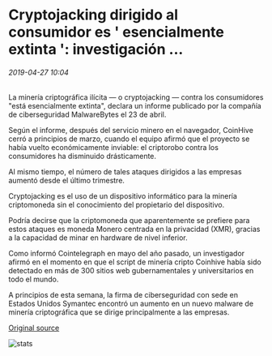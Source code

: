 # Cryptojacking dirigido al consumidor es ' esencialmente extinta ': investigación ...

###### 2019-04-27 10:04

La minería criptográfica ilícita — o cryptojacking — contra los consumidores "está esencialmente extinta", declara un informe publicado por la compañía de ciberseguridad MalwareBytes el 23 de abril.

Según el informe, después del servicio minero en el navegador, CoinHive cerró a principios de marzo, cuando el equipo afirmó que el proyecto se había vuelto económicamente inviable: el criptorobo contra los consumidores ha disminuido drásticamente.

Al mismo tiempo, el número de tales ataques dirigidos a las empresas aumentó desde el último trimestre.

Cryptojacking es el uso de un dispositivo informático para la minería criptomoneda sin el conocimiento del propietario del dispositivo.

Podría decirse que la criptomoneda que aparentemente se prefiere para estos ataques es moneda Monero centrada en la privacidad (XMR), gracias a la capacidad de minar en hardware de nivel inferior.

Como informó Cointelegraph en mayo del año pasado, un investigador afirmó en el momento en que el script de minería cripto Coinhive había sido detectado en más de 300 sitios web gubernamentales y universitarios en todo el mundo.

A principios de esta semana, la firma de ciberseguridad con sede en Estados Unidos Symantec encontró un aumento en un nuevo malware de minería criptográfica que se dirige principalmente a las empresas.

[Original source](https://cointelegraph.com/news/consumer-targeted-cryptojacking-is-essentially-extinct-research)

![stats](https://c.statcounter.com/11760860/0/a89fa40b/1/ "stats")